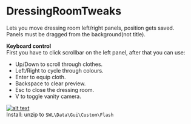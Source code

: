 # DressingRoomTweaks  
Lets you move dressing room left/right panels, position gets saved.  
Panels must be dragged from the background(not title).  

**Keyboard control**  
First you have to click scrollbar on the left panel, after that you can use:  
* Up/Down to scroll through clothes.  
* Left/Right to cycle through colours.  
* Enter to equip cloth.  
* Backspace to clear preview.  
* Esc to close the dressing room.  
* V to toggle vanity camera.

[![alt text](https://i.imgur.com/EM94TMR.png "Download")](https://github.com/SecretFox/DressingRoomTweaks/releases)  
Install: unzip to `SWL\Data\Gui\Custom\Flash`
